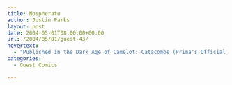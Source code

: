 ```yaml
---
title: Nospheratu
author: Justin Parks
layout: post
date: 2004-05-01T08:00:00+00:00
url: /2004/05/01/guest-43/
hovertext:
  - "Published in the Dark Age of Camelot: Catacombs (Prima's Official Strategy Guide)"
categories:
  - Guest Comics

---
```

